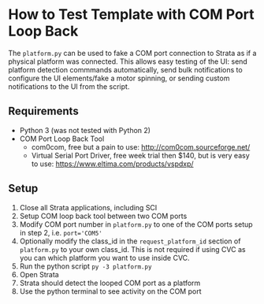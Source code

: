 # How to Test Template with COM Port Loop Back
The `platform.py` can be used to fake a COM port connection to Strata as if a physical platform was connected. This allows easy testing of the UI: send platform detection commmands automatically, send bulk notifications to configure the UI elements/fake a motor spinning, or sending custom notifications to the UI from the script.

## Requirements
* Python 3 (was not tested with Python 2)
* COM Port Loop Back Tool
    * com0com, free but a pain to use: http://com0com.sourceforge.net/
    * Virtual Serial Port Driver, free week trial then $140, but is very easy to use: https://www.eltima.com/products/vspdxp/

## Setup
1. Close all Strata applications, including SCI
2. Setup COM loop back tool between two COM ports
3. Modify COM port number in `platform.py` to one of the COM ports setup in step 2, i.e. `port='COM5'`
4. Optionally modify the class_id in the `request_platform_id` section of `platform.py` to your own class_id. This is not required if using CVC as you can which platform you want to use inside CVC.
5. Run the python script `py -3 platform.py`
6. Open Strata
7. Strata should detect the looped COM port as a platform
8. Use the python terminal to see activity on the COM port